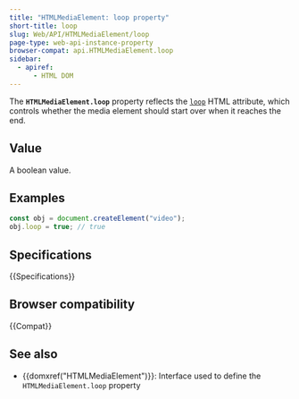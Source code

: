 ```yaml
---
title: "HTMLMediaElement: loop property"
short-title: loop
slug: Web/API/HTMLMediaElement/loop
page-type: web-api-instance-property
browser-compat: api.HTMLMediaElement.loop
sidebar:
  - apiref:
      - HTML DOM
---
```


The **`HTMLMediaElement.loop`** property reflects the [`loop`](/en-US/docs/Web/HTML/Reference/Elements/video#loop) HTML attribute, which controls whether the media element should start over when it reaches the end.

## Value

A boolean value.

## Examples

```js
const obj = document.createElement("video");
obj.loop = true; // true
```

## Specifications

{{Specifications}}

## Browser compatibility

{{Compat}}

## See also

- {{domxref("HTMLMediaElement")}}: Interface used to define the `HTMLMediaElement.loop` property
